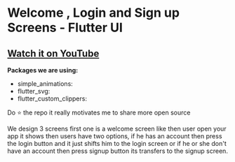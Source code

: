 # Welcome , Login and Sign up Screens - Flutter UI

## [Watch it on YouTube](  )

**Packages we are using:**

- simple_animations: 
- flutter_svg: 
- flutter_custom_clippers:


Do ⭐ the repo it really motivates me to share more open source

We design 3 screens first one is a welcome screen like then user open your app it shows then users have two options, 
if he has an account then press the login button and it just shifts him to the login screen or 
if he or she don't have an account then press signup button its transfers to the signup screen.

